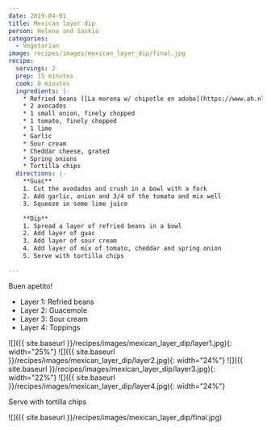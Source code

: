 ```yaml
---
date: 2019-04-01
title: Mexican layer dip
person: Helena and Saskia
categories:
  - Vegetarian
image: recipes/images/mexican_layer_dip/final.jpg
recipe:
  servings: 2
  prep: 15 minutes
  cook: 0 minutes
  ingredients: |-
    * Refried beans ([La morena w/ chipotle en adobo](https://www.ah.nl/producten/product/wi414997/la-morena-bayo-bonenspread-met-chipotle-en-adobo))
    * 2 avocados
    * 1 small onion, finely chopped
    * 1 tomato, finely chopped
    * 1 lime
    * Garlic
    * Sour cream
    * Cheddar cheese, grated
    * Spring onions
    * Tortilla chips
  directions: |-
    **Guac**
    1. Cut the avodados and crush in a bowl with a fork
    2. Add garlic, onion and 3/4 of the tomato and mix well
    3. Squeeze in some lime juice

    **Dip**
    1. Spread a layer of refried beans in a bowl
    2. Add layer of guac
    3. Add layer of sour cream
    4. Add layer of mix of tomato, cheddar and spring onion
    5. Serve with tortilla chips

---
```


Buen apetito!

- Layer 1: Refried beans
- Layer 2: Guacemole
- Layer 3: Sour cream
- Layer 4: Toppings

![]({{ site.baseurl }}/recipes/images/mexican_layer_dip/layer1.jpg){: width="25%"}
![]({{ site.baseurl }}/recipes/images/mexican_layer_dip/layer2.jpg){: width="24%"}
![]({{ site.baseurl }}/recipes/images/mexican_layer_dip/layer3.jpg){: width="22%"}
![]({{ site.baseurl }}/recipes/images/mexican_layer_dip/layer4.jpg){: width="24%"}

Serve with tortilla chips

![]({{ site.baseurl }}/recipes/images/mexican_layer_dip/final.jpg)




